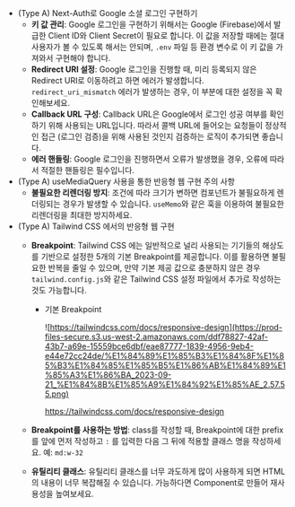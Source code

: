 - (Type A) Next-Auth로 Google 소셜 로그인 구현하기
    - **키 값 관리**: Google 로그인을 구현하기 위해서는 Google (Firebase)에서 발급한 Client ID와 Client Secret이 필요로 합니다. 이 값을 저장할 때에는 절대 사용자가 볼 수 있도록 해서는 안되며, `.env` 파일 등 환경 변수로 이 키 값을 가져와서 구현해야 합니다.
    - **Redirect URI 설정**: Google 로그인을 진행할 때, 미리 등록되지 않은 Redirect URI로 이동하려고 하면 에러가 발생합니다. `redirect_uri_mismatch` 에러가 발생하는 경우, 이 부분에 대한 설정을 꼭 확인해보세요.
    - **Callback URL 구성**: Callback URL은 Google에서 로그인 성공 여부를 확인하기 위해 사용되는 URL입니다. 따라서 콜백 URL에 들어오는 요청들이 정상적인 접근 (로그인 검증)을 위해 사용된 것인지 검증하는 로직이 추가되면 좋습니다.
    - **에러 핸들링**: Google 로그인을 진행하면서 오류가 발생했을 경우, 오류에 따라서 적절한 핸들링은 필수입니다.
- (Type A) useMediaQuery 사용을 통한 반응형 웹 구현 주의 사항
    - **불필요한 리렌더링 방지**: 조건에 따라 크기가 변하면 컴포넌트가 불필요하게 렌더링되는 경우가 발생할 수 있습니다. `useMemo`와 같은 훅을 이용하여 불필요한 리렌더링을 최대한 방지하세요.
- (Type A) Tailwind CSS 에서의 반응형 웹 구현
    - **Breakpoint**: Tailwind CSS 에는 일반적으로 널리 사용되는 기기들의 해상도를 기반으로 설정한 5개의 기본 Breakpoint를 제공합니다. 이를 활용하면 불필요한 반복을 줄일 수 있으며, 만약 기본 제공 값으로 충분하지 않은 경우 `tailwind.config.js`와 같은 Tailwind CSS 설정 파일에서 추가로 작성하는 것도 가능합니다.
        - 기본 Breakpoint

          ![https://tailwindcss.com/docs/responsive-design](https://prod-files-secure.s3.us-west-2.amazonaws.com/ddf78827-42af-43b7-a69e-15559bce6dbf/eae87777-1839-4956-9eb4-e44e72cc24de/%E1%84%89%E1%85%B3%E1%84%8F%E1%85%B3%E1%84%85%E1%85%B5%E1%86%AB%E1%84%89%E1%85%A3%E1%86%BA_2023-09-21_%E1%84%8B%E1%85%A9%E1%84%92%E1%85%AE_2.57.55.png)

          https://tailwindcss.com/docs/responsive-design

    - **Breakpoint를 사용하는 방법**: class를 작성할 때, Breakpoint에 대한 prefix를 앞에 먼저 작성하고 `:` 를 입력한 다음 그 뒤에 적용할 클래스 명을 작성하세요.
      예: `md:w-32`
    - **유틸리티 클래스**: 유틸리티 클래스를 너무 과도하게 많이 사용하게 되면 HTML의 내용이 너무 복잡해질 수 있습니다. 가능하다면 Component로 만들어 재사용성을 높여보세요.